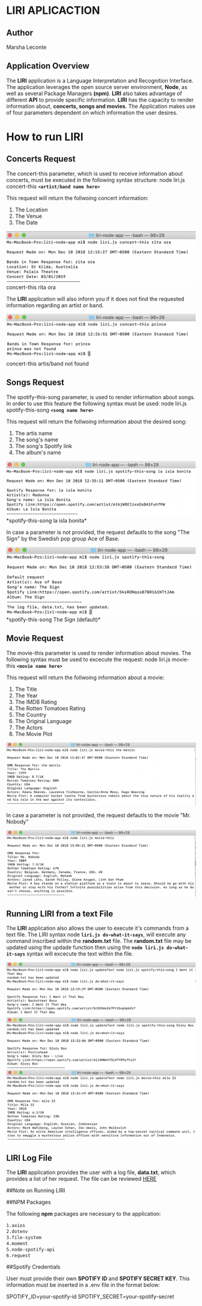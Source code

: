 # LIRI APLICACTION

## Author
Marsha Leconte

## Application Overview
 The **LIRI** application is a Language Interpretation and Recognition Interface. The application leverages 
 the open source server environment, **Node**, as well as several Package Managers **(npm)**. **LIRI** also takes advantage of different **API** 
 to provide specific  information. **LIRI** has the capacity to render information about, **concerts, songs and movies**. 
 The Application makes use of four parameters dependent on which information the user desires.


# How to run LIRI

## Concerts Request
The concert-this parameter, which is used to receive information about concerts, must be executed 
in the following syntax structure: node liri.js concert-this **`<artist/band name here>`**

This request will return the follwoing concert information:

1. The Location
2. The Venue 
3. The Date

<img src="assets/read-me-images/concert-this-1.png">
concert-this rita ora

The **LIRI** application will also inform you if it does not find the requested information regarding  an artist or band.

<img src="assets/read-me-images/concert-this-2.png">
concert-this artis/band not found


## Songs Request

The spotify-this-song  parameter, is used to render information about songs. In order to use this feature the following syntax must be used: node liri.js spotify-this-song **`<song name here>`**

This request will return the follwoing information about the desired song:

1. The artis name
2. The song's name 
3. The song's Spotify link
4. The album's name

<img src="assets/read-me-images/spotify-this-song-1.png">
*spotify-this-song la isla bonita*

In case a parameter is not provided, the request defautls to the song "The Sign" by the Swedish pop group Ace of Base.

<img src="assets/read-me-images/spotify-this-song-2.png">
*spotify-this-song The Sign (default)*

## Movie Request

The movie-this parameter is used to render information about movies. The following syntax must be used to excecute the request: node liri.js movie-this **`<movie name here>`**

This request will return the follwoing information about a movie:

1. The Title
2. The Year
3. The IMDB Rating
4. The Rotten Tomatoes Rating
5. The Country
6. The Original Language
7. The Actors
8. The Movie Plot

<img src="assets/read-me-images/movie-this-1.png">


In case a parameter is not provided, the request defautls to the movie "Mr. Nobody"

<img src="assets/read-me-images/movie-this-2.png">


## Running LIRI from a text File

The **LIRI** application also allows the user to execute it's commands from a text file. 
The LIRI syntax node **`liri.js do-what-it-says`**, will execute any command inscribed within the **random.txt** file.
The **random.txt** file may be updated using the updade function then using the **`node liri.js do-what-it-says`**  syntax will excecute the text within the file.

<img src="assets/read-me-images/do-what-it-says-1.png">


<img src="assets/read-me-images/do-what-it-says-2.png">


<img src="assets/read-me-images/do-what-it-says-3.png">


## LIRI Log File

The **LIRI** application provides the user with a log file, **data.txt**, which provides a list of her request. The file can be reviewed [HERE](https://github.com/urani100/liri-node-app/blob/master/data.txt)

##Note on Running LIRI

##NPM Packages

The following **npm** packages are necessary to the application:

    1.axios
    2.dotenv
    3.file-system
    4.moment
    5.node-spotify-api
    6.request

##Spotify Credentials

User must provide their own **SPOTIFY ID**  and **SPOTIFY SECRET KEY**. This information must be inserted in a .env file in the format below:

SPOTIFY_ID=your-spotify-id
SPOTIFY_SECRET=your-spotify-secret










